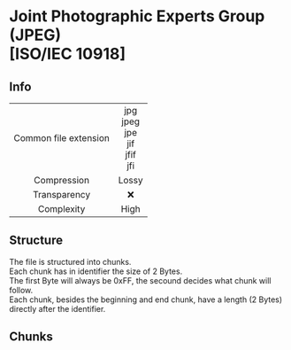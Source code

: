 # Joint Photographic Experts Group (JPEG)<br>[ISO/IEC 10918]
## Info
|||
|:-:|:-:
|Common file extension| jpg<br>jpeg<br>jpe<br>jif<br>jfif<br>jfi|
|Compression| Lossy |
|Transparency| :x:|
|Complexity| High|

## Structure
<p>
The file is structured into chunks.<br>
Each chunk has in identifier the size of 2 Bytes.<br>
The first Byte will always be 0xFF, the secound decides what chunk will follow.<br>
Each chunk, besides the beginning and end chunk, have a length (2 Bytes) directly after the identifier.
</p>


## Chunks
